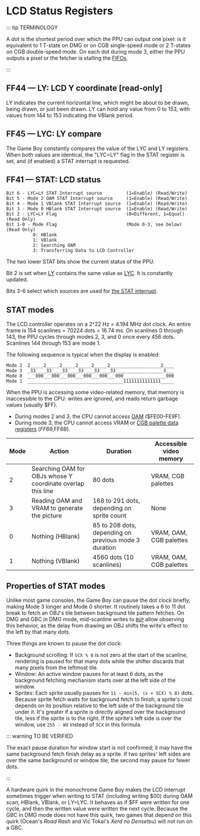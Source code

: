 # LCD Status Registers

::: tip TERMINOLOGY

A *dot* is the shortest period over which the PPU can output one pixel: is it equivalent to 1 T-state on DMG or on CGB single-speed mode or 2 T-states on CGB double-speed mode. On each dot during mode 3, either the PPU outputs a pixel or the fetcher is stalling the [FIFOs](<#Pixel FIFO>).

:::

## FF44 — LY: LCD Y coordinate \[read-only\]

LY indicates the current horizontal line, which might be about to be drawn,
being drawn, or just been drawn. LY can hold any value from 0 to 153, with
values from 144 to 153 indicating the VBlank period.

## FF45 — LYC: LY compare

The Game Boy constantly compares the value of the LYC and LY registers.
When both values are identical, the "LYC=LY" flag in the STAT register
is set, and (if enabled) a STAT interrupt is requested.

## FF41 — STAT: LCD status

```
Bit 6 - LYC=LY STAT Interrupt source         (1=Enable) (Read/Write)
Bit 5 - Mode 2 OAM STAT Interrupt source     (1=Enable) (Read/Write)
Bit 4 - Mode 1 VBlank STAT Interrupt source  (1=Enable) (Read/Write)
Bit 3 - Mode 0 HBlank STAT Interrupt source  (1=Enable) (Read/Write)
Bit 2 - LYC=LY Flag                          (0=Different, 1=Equal) (Read Only)
Bit 1-0 - Mode Flag                          (Mode 0-3, see below) (Read Only)
          0: HBlank
          1: VBlank
          2: Searching OAM
          3: Transferring Data to LCD Controller
```

The two lower STAT bits show the current status of the PPU.

Bit 2 is set when [LY](<#FF44 — LY: LCD Y coordinate \[read-only\]>) contains the same value as [LYC](<#FF45 — LYC: LY compare>).
It is constantly updated.

Bits 3-6 select which sources are used for [the STAT interrupt](<#INT $48 — STAT interrupt>).

## STAT modes

The LCD controller operates on a 2^22 Hz = 4.194 MHz dot clock. An
entire frame is 154 scanlines = 70224 dots = 16.74 ms. On scanlines 0
through 143, the PPU cycles through modes 2, 3, and 0 once
every 456 dots. Scanlines 144 through 153 are mode 1.

The following sequence is typical when the display is enabled:

```
Mode 2  2_____2_____2_____2_____2_____2___________________2____
Mode 3  _33____33____33____33____33____33__________________3___
Mode 0  ___000___000___000___000___000___000________________000
Mode 1  ____________________________________11111111111111_____
```

When the PPU is accessing some video-related memory, that memory is inaccessible
to the CPU: writes are ignored, and reads return garbage values (usually $FF).

- During modes 2 and 3, the CPU cannot access [OAM](<#VRAM Sprite Attribute Table (OAM)>) ($FE00-FE9F).
- During mode 3, the CPU cannot access VRAM or [CGB palette data registers](<#LCD Color Palettes (CGB only)>)
  ($FF69,$FF6B).

Mode | Action                                                      | Duration                                                           | Accessible video memory
-----|------------------------------------------------------------------|--------------------------------------------------------------------|-------------------------
  2  | Searching OAM for OBJs whose Y coordinate overlap this line | 80 dots                                               | VRAM, CGB palettes
  3  | Reading OAM and VRAM to generate the picture                | 168 to 291 dots, depending on sprite count            | None
  0  | Nothing (HBlank)                                            | 85 to 208 dots, depending on previous mode 3 duration | VRAM, OAM, CGB palettes
  1  | Nothing (VBlank)                                            | 4560 dots (10 scanlines)                              | VRAM, OAM, CGB palettes

## Properties of STAT modes

Unlike most game consoles, the Game Boy can pause the dot clock briefly,
making Mode 3 longer and Mode 0 shorter. It routinely takes a 6 to 11 dot
break to fetch an OBJ's tile between background tile pattern fetches.
On DMG and GBC in DMG mode, mid-scanline writes to [`BGP`](<#FF47 — BGP (Non-CGB Mode only): BG palette data>)
allow observing this behavior, as the delay from drawing an OBJ shifts the
write's effect to the left by that many dots.

Three things are known to pause the dot clock:

- Background scrolling: If `SCX % 8` is not zero at the start of the scanline, rendering is paused for that many dots while the shifter discards that many pixels from the leftmost tile.
- Window: An active window pauses for at least 6 dots, as the background fetching mechanism starts over at the left side of the window.
- Sprites: Each sprite usually pauses for `11 - min(5, (x + SCX) % 8)` dots. Because sprite fetch waits for background fetch to finish, a sprite's cost depends on its position relative to the left side of the background tile under it. It's greater if a sprite is directly aligned over the background tile, less if the sprite is to the right. If the sprite's left side is over the window, use `255 - WX` instead of `SCX` in this formula.

::: warning TO BE VERIFIED

The exact pause duration for window start is
not confirmed; it may have the same background fetch finish delay as a
sprite. If two sprites' left sides are over the same background or
window tile, the second may pause for fewer dots.

:::

A hardware quirk in the monochrome Game Boy makes the LCD interrupt
sometimes trigger when writing to STAT (including writing \$00) during
OAM scan, HBlank, VBlank, or LY=LYC. It behaves as if \$FF were
written for one cycle, and then the written value were written the next
cycle. Because the GBC in DMG mode does not have this quirk, two games
that depend on this quirk (Ocean's *Road Rash* and Vic Tokai's *Xerd
no Densetsu*) will not run on a GBC.
